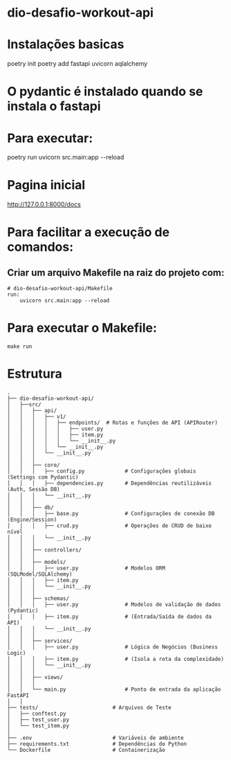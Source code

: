 # dio-desafio-workout-api

# Instalações basicas
poetry init
poetry add fastapi uvicorn aqlalchemy
# O pydantic é instalado quando se instala o fastapi

# Para executar:
poetry run uvicorn src.main:app --reload

# Pagina inicial 
http://127.0.0.1:8000/docs

# Para facilitar a execução de comandos:
## Criar um arquivo Makefile na raiz do projeto com:
```
# dio-desafio-workout-api/Makefile
run:
    uvicorn src.main:app --reload
```
# Para executar o Makefile:
```
make run
```

# Estrutura
```
.
├── dio-desafio-workout-api/
│   ├──src/
│   │   ├── api/
│   │   │   ├── v1/
│   │   │   │   ├── endpoints/  # Rotas e funções de API (APIRouter)
│   │   │   │   │   ├── user.py
│   │   │   │   │   ├── item.py
│   │   │   │   │   └── __init__.py
│   │   │   │   └── __init__.py
│   │   │   └── __init__.py
│   │   │
│   │   ├── core/
│   │   │   ├── config.py             # Configurações globais (Settings com Pydantic)
│   │   │   ├── dependencies.py       # Dependências reutilizáveis (Auth, Sessão DB)
│   │   │   └── __init__.py
│   │   │
│   │   ├── db/
│   │   │   ├── base.py               # Configurações de conexão DB (Engine/Session)
│   │   │   ├── crud.py               # Operações de CRUD de baixo nível
│   │   │   └── __init__.py
│   │   │
│   │   ├── controllers/
│   │   │
│   │   ├── models/
│   │   │   ├── user.py               # Modelos ORM (SQLModel/SQLAlchemy)
│   │   │   ├── item.py
│   │   │   └── __init__.py
│   │   │
│   │   ├── schemas/
│   │   │   ├── user.py               # Modelos de validação de dados (Pydantic)
│   │   │   ├── item.py               # (Entrada/Saída de dados da API)
│   │   │   └── __init__.py
│   │   │
│   │   ├── services/
│   │   │   ├── user.py               # Lógica de Negócios (Business Logic)
│   │   │   ├── item.py               # (Isola a rota da complexidade)
│   │   │   └── __init__.py
│   │   │
│   │   ├── views/
│   │   │
│   │   └── main.py                   # Ponto de entrada da aplicação FastAPI
│   │
├── tests/                        # Arquivos de Teste
│   ├── conftest.py
│   ├── test_user.py
│   └── test_item.py
│
├── .env                          # Variáveis de ambiente
├── requirements.txt              # Dependências do Python
└── Dockerfile                    # Containerização
```